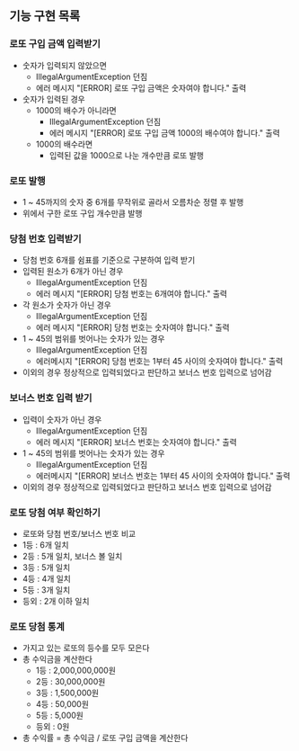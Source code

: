 ## 기능 구현 목록

### 로또 구입 금액 입력받기

- 숫자가 입력되지 않았으면
  - IllegalArgumentException 던짐
  - 에러 메시지 "[ERROR] 로또 구입 금액은 숫자여야 합니다." 출력
- 숫자가 입력된 경우
  - 1000의 배수가 아니라면
    - IllegalArgumentException 던짐 
    - 에러 메시지 "[ERROR] 로또 구입 금액 1000의 배수여야 합니다." 출력
  - 1000의 배수라면
    - 입력된 값을 1000으로 나눈 개수만큼 로또 발행

### 로또 발행

- 1 ~ 45까지의 숫자 중 6개를 무작위로 골라서 오름차순 정렬 후 발행
- 위에서 구한 로또 구입 개수만큼 발행

### 당첨 번호 입력받기

- 당첨 번호 6개를 쉼표를 기준으로 구분하여 입력 받기
- 입력된 원소가 6개가 아닌 경우
  - IllegalArgumentException 던짐 
  - 에러 메시지 "[ERROR] 당첨 번호는 6개여야 합니다." 출력
- 각 원소가 숫자가 아닌 경우
  - IllegalArgumentException 던짐
  - 에러 메시지 "[ERROR] 당첨 번호는 숫자여야 합니다." 출력
- 1 ~ 45의 범위를 벗어나는 숫자가 있는 경우
  - IllegalArgumentException 던짐
  - 에러메시지 "[ERROR] 당첨 번호는 1부터 45 사이의 숫자여야 합니다." 출력
- 이외의 경우 정상적으로 입력되었다고 판단하고 보너스 번호 입력으로 넘어감

### 보너스 번호 입력 받기

- 입력이 숫자가 아닌 경우
  - IllegalArgumentException 던짐
  - 에러 메시지 "[ERROR] 보너스 번호는 숫자여야 합니다." 출력
- 1 ~ 45의 범위를 벗어나는 숫자가 있는 경우
    - IllegalArgumentException 던짐
    - 에러메시지 "[ERROR] 보너스 번호는 1부터 45 사이의 숫자여야 합니다." 출력
- 이외의 경우 정상적으로 입력되었다고 판단하고 보너스 번호 입력으로 넘어감

### 로또 당첨 여부 확인하기

- 로또와 당첨 번호/보너스 번호 비교
- 1등 : 6개 일치
- 2등 : 5개 일치, 보너스 볼 일치
- 3등 : 5개 일치
- 4등 : 4개 일치
- 5등 : 3개 일치
- 등외 : 2개 이하 일치

### 로또 당첨 통계

- 가지고 있는 로또의 등수를 모두 모은다
- 총 수익금을 계산한다
  - 1등 : 2,000,000,000원
  - 2등 : 30,000,000원
  - 3등 : 1,500,000원
  - 4등 : 50,000원
  - 5등 : 5,000원
  - 등외 : 0원
- 총 수익률 = 총 수익금 / 로또 구입 금액을 계산한다


